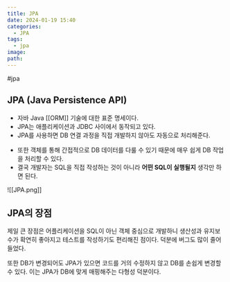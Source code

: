 ```yaml
---
title: JPA
date: 2024-01-19 15:40
categories:
  - JPA
tags:
  - jpa
image: 
path:
---
```

#jpa 

## JPA (Java Persistence API)
+ 자바 Java [[ORM]] 기술에 대한 표준 명세이다.
+ JPA는 애플리케이션과 JDBC 사이에서 동작되고 있다.
+ JPA를 사용하면 DB 연결 과정을 직접 개발하지 않아도 자동으로 처리해준다.
- 또한 객체를 통해 간접적으로 DB 데이터를 다룰 수 있기 때문에 매우 쉽게 DB 작업을 처리할 수 있다.
- 결국 개발자는 SQL을 직접 작성하는 것이 아니라 **어떤 SQL이 실행될지** 생각만 하면 된다.

![[JPA.png]]

## JPA의 장점

제일 큰 장점은 어플리케이션을 SQL이 아닌 객체 중심으로 개발하니 생산성과 유지보수가 확연히 좋아지고 테스트를 작성하기도 편리해진 점이다. 덕분에 버그도 많이 줄어들었다.

또한 DB가 변경되어도 JPA가 있으면 코드를 거의 수정하지 않고 DB를 손쉽게 변경할 수 있다. 이는 JPA가 DB에 맞게 매핑해주는 다형성 덕분이다.